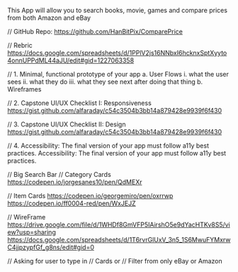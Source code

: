 This App will allow you to search books, movie, games and compare prices from both Amazon and eBay

// GitHub Repo:
https://github.com/HanBitPix/ComparePrice

// Rebric
https://docs.google.com/spreadsheets/d/1PPlV2js16NNbxI6hcknxSptXyyto4onnUPPdML44aJU/edit#gid=1227063358

// 1. Minimal, functional prototype of your app
      a. User Flows
        i. what the user sees
        ii. what they do
        iii. what they see next after doing that thing
      b. Wireframes

// 2. Capstone UI/UX Checklist I: Responsiveness
https://gist.github.com/alfaraday/c54c3504b3bb14a879428e9939f6f430

// 3. Capstone UI/UX Checklist II: Design
https://gist.github.com/alfaraday/c54c3504b3bb14a879428e9939f6f430

// 4. Accessibility: The final version of your app must follow a11y best practices.
Accessibility: The final version of your app must follow a11y best practices.

// Big Search Bar
// Category Cards 
https://codepen.io/jorgesanes10/pen/QdMEXr

// Item Cards
https://codepen.io/georgemiro/pen/oxrrwp
https://codepen.io/ff0004-red/pen/WxJEJZ

// WireFrame
https://drive.google.com/file/d/1WHDf8GmVFP5IAirshO5e9dYacHTKv8S5/view?usp=sharing
https://docs.google.com/spreadsheets/d/1T6rvrGlUxV_3n5_1S6MwuFYMxrwC4jjpzypfGf_g8ns/edit#gid=0

// Asking for user to type in
// Cards or 
// Filter from only eBay or Amazon
